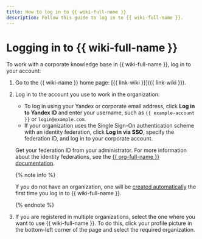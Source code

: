 ```yaml
---
title: How to log in to {{ wiki-full-name }}
description: Follow this guide to log in to {{ wiki-full-name }}.
---
```


# Logging in to {{ wiki-full-name }}

To work with a corporate knowledge base in {{ wiki-full-name }}, log in to your account:

1. Go to the {{ wiki-name }} home page: [{{ link-wiki }}]({{ link-wiki }}).

1. Log in to the account you use to work in the organization:

   - To log in using your Yandex or corporate email address, click **Log in to Yandex ID** and enter your username, such as `{{ example-account }}` or `login@example.com`.
   - If your organization uses the Single Sign-On authentication scheme with an identity federation, click **Log in via SSO**, specify the federation ID, and log in to your corporate account.

   Get your federation ID from your administrator. For more information about the identity federations, see the [{{ org-full-name }} documentation](../organization/concepts/add-federation.md).

   {% note info %}

   If you do not have an organization, one will be [created automatically](enable-wiki.md) the first time you log in to {{ wiki-full-name }}.

   {% endnote %}

1. If you are registered in multiple organizations, select the one where you want to use {{ wiki-full-name }}. To do this, click your profile picture in the bottom-left corner of the page and select the required organization.